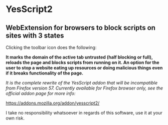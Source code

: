 # YesScript2
## WebExtension for browsers to block scripts on sites with 3 states

Clicking the toolbar icon does the following:

**It marks the domain of the active tab untrusted (half blocking or full), reloads the page and blocks scripts from running on it. An option for the user to stop a website eating up resources or doing malicious things even if it breaks functionality of the page.**

*It is the complete rewrite of the YesScript addon that will be incompatible from Firefox version 57. Currently available for Firefox browser only, see the official addon page for more info:*

https://addons.mozilla.org/addon/yesscript2/

I take no responsibility whatsoever in regards of this software, use it at your own risk.
